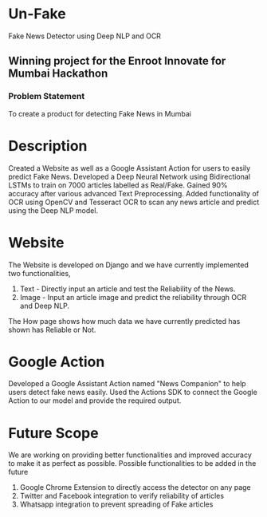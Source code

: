 # Un-Fake
Fake News Detector using Deep NLP and OCR 
## Winning project for the Enroot Innovate for Mumbai Hackathon

### Problem Statement
To create a product for detecting Fake News in Mumbai

# Description

Created a Website as well as a Google Assistant Action for users to easily predict Fake News. Developed a Deep Neural Network using Bidirectional LSTMs to train on 7000 articles labelled as Real/Fake. Gained 90% accuracy after various advanced Text Preprocessing.
Added functionality of OCR using OpenCV and Tesseract OCR to scan any news article and predict using the Deep NLP model. 

# Website

The Website is developed on Django and we have currently implemented two functionalities,
1) Text - Directly input an article and test the Reliability of the News.
2) Image - Input an article image and predict the reliability through OCR and Deep NLP.

The How page shows how much data we have currently predicted has shown has Reliable or Not.


# Google Action

Developed a Google Assistant Action named "News Companion" to help users detect fake news easily. Used the Actions SDK to connect the Google Action to our model and provide the required output.


# Future Scope
We are working on providing better functionalities and improved accuracy to make it as perfect as possible.
Possible functionalities to be added in the future
1) Google Chrome Extension to directly access the detector on any page
2) Twitter and Facebook integration to verify reliability of articles
3) Whatsapp integration to prevent spreading of Fake articles
